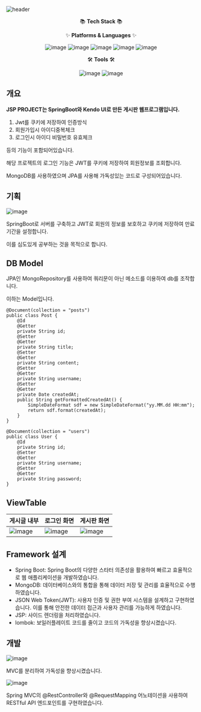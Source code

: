 ![header](https://capsule-render.vercel.app/api?type=waving&color=auto&height=300&section=header&text=Jsp%20Project&fontSize=90)

<div align="center">
📚 <b>Tech Stack</b> 📚


✨ <b>Platforms & Languages</b> ✨

![image](https://img.shields.io/badge/springboot-6DB33F?style=flat&logo=springboot&logoColor=white)
![image](https://img.shields.io/badge/java-003D8F?style=flat&logo=java&logoColor=white)
![image](https://img.shields.io/badge/mongodb-47A248?style=flat&logo=mongodb&logoColor=white)
![image](https://img.shields.io/badge/jquery-0769AD?style=flat&logo=jquery&logoColor=white)
![image](https://img.shields.io/badge/bootstrap-7952B3?style=flat&logo=bootstrap&logoColor=white)

🛠 <b>Tools</b> 🛠


![image](https://img.shields.io/badge/github-181717?style=flat&logo=github&logoColor=white)
![image](https://img.shields.io/badge/intellijidea-000000?style=flat&logo=intellijidea&logoColor=white)
</div>



## 개요
<b>JSP PROJECT는 SpringBoot와 Kendo UI로 만든 게시판 웹프로그램입니다.</b>
<ol>
<li>Jwt를 쿠키에 저장하여 인증방식</li>
<li>회원가입시 아이디중복체크</li>
<li>로그인시 아이디 비밀번호 유효체크 </li>
</ol>
등의 기능이 포함되어있습니다.

해당 프로젝트의 로그인 기능은 JWT를 쿠키에 저장하여 회원정보를 조회합니다.

MongoDB를 사용하였으며 JPA를 사용해 가독성있는 코드로 구성되어있습니다.

## 기획
![image](https://github.com/choizia0724/jsp_project/assets/107836206/5a5c73b7-1f2a-4515-99be-90a6da2bea28)

SpringBoot로 서버를 구축하고 JWT로 회원의 정보를 보호하고 쿠키에 저장하여 만료기간을 설정합니다.

이를 심도있게 공부하는 것을 목적으로 합니다.
## DB Model
JPA인 MongoRepository를 사용하여 쿼리문이 아닌 메소드를 이용하여 db를 조작합니다.

이하는 Model입니다.

```
@Document(collection = "posts")
public class Post {
    @Id
    @Getter
    private String id;
    @Setter
    @Getter
    private String title;
    @Setter
    @Getter
    private String content;
    @Setter
    @Getter
    private String username;
    @Setter
    @Getter
    private Date createdAt;
    public String getFormattedCreatedAt() {
        SimpleDateFormat sdf = new SimpleDateFormat("yy.MM.dd HH:mm");
        return sdf.format(createdAt);
    }
}
```
```
@Document(collection = "users")
public class User {
    @Id
    private String id;
    @Setter
    @Getter
    private String username;
    @Setter
    @Getter
    private String password;
}
```

## ViewTable
|게시글 내부|로그인 화면|게시판 화면|
|---|---|---|
|![image](https://github.com/choizia0724/jsp_project/assets/107836206/367fee99-a321-460a-a3f8-d1cb9f097683)|![image](https://github.com/choizia0724/jsp_project/assets/107836206/8ac4bbe9-8a2b-4b0d-853c-276d4bd0341e)|![image](https://github.com/choizia0724/jsp_project/assets/107836206/2bcabe39-6338-40ab-a939-e60d92770c73)|
## Framework 설계
- Spring Boot: Spring Boot의 다양한 스타터 의존성을 활용하여 빠르고 효율적으로 웹 애플리케이션을 개발하였습니다.
- MongoDB: 데이터베이스와의 통합을 통해 데이터 저장 및 관리를 효율적으로 수행하였습니다.
- JSON Web Token(JWT): 사용자 인증 및 권한 부여 시스템을 설계하고 구현하였습니다. 이를 통해 안전한 데이터 접근과 사용자 관리를 가능하게 하였습니다.
- JSP: 사이드 렌더링을 처리하였습니다.
- lombok: 보일러플레이트 코드를 줄이고 코드의 가독성을 향상시켰습니다.

## 개발
![image](https://github.com/choizia0724/jsp_project/assets/107836206/72729086-b194-48de-868d-e9e96355c3a6)

MVC를 분리하여 가독성을 향상시켰습니다.

![image](https://github.com/choizia0724/jsp_project/assets/107836206/e5e6f7df-4033-435a-9b95-079cc44966d2)

Spring MVC의 @RestController와 @RequestMapping 어노테이션을 사용하여 RESTful API 엔드포인트를 구현하였습니다.
